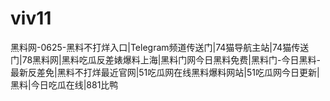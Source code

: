 # viv11
黑料网-0625-黑料不打烊入口|Telegram频道传送门|74猫导航主站|74猫传送门|78黑料网|黑料吃瓜反差婊爆料上海|黑料门网今日黑料免费|黑料门-今日黑料-最新反差免|黑料不打烊最近官网|51吃瓜网在线黑料爆料网站|51吃瓜网今日更新|黑料|今日吃瓜在线|881比鸭
